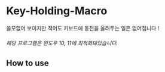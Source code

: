 # Key-Holding-Macro
쓸모없어 보이지만 적어도 키보드에 동전을 올려두는 일은 없어집니다 !

###### 해당 프로그램은 윈도우 10, 11에 최적화돼있습니다.

## How to use
